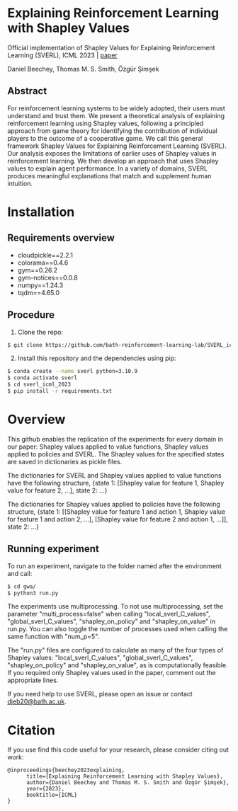 # Explaining Reinforcement Learning with Shapley Values

Official implementation of Shapley Values for Explaining Reinforcement Learning (SVERL), ICML 2023 | [paper](https://arxiv.org/abs/2306.05810)

Daniel Beechey, Thomas M. S. Smith, Özgür Şimşek

## Abstract

For reinforcement learning systems to be widely adopted, their users must understand and trust them. We present a theoretical analysis of explaining reinforcement learning using Shapley values, following a principled approach from game theory for identifying the contribution of individual players to the outcome of a cooperative game. We call this general framework Shapley Values for Explaining Reinforcement Learning (SVERL). Our analysis exposes the limitations of earlier uses of Shapley values in reinforcement learning. We then develop an approach that uses Shapley values to explain agent performance. In a variety of domains, SVERL produces meaningful explanations that match and supplement human intuition.

# Installation

## Requirements overview

- cloudpickle==2.2.1
- colorama==0.4.6
- gym==0.26.2
- gym-notices==0.0.8
- numpy==1.24.3
- tqdm==4.65.0

## Procedure

1. Clone the repo:
```bash
$ git clone https://github.com/bath-reinforcement-learning-lab/SVERL_icml_2023.git
```

2. Install this repository and the dependencies using pip:
```bash
$ conda create --name sverl python=3.10.9  
$ conda activate sverl  
$ cd sverl_icml_2023  
$ pip install -r requirements.txt
```      
# Overview

This github enables the replication of the experiments for every domain in our paper: Shapley values applied to value functions, Shapley values applied to policies and SVERL. The Shapley values for the specified states are saved in dictionaries as pickle files. 

The dictionaries for SVERL and Shapley values applied to value functions have the following structure, {state 1: \[Shapley value for feature 1, Shapley value for feature 2, ...\], state 2: ...}

The dictionaries for Shapley values applied to policies have the following structure, {state 1: \[\[Shapley value for feature 1 and action 1, Shapley value for feature 1 and action 2, ...\], \[Shapley value for feature 2 and action 1, ...\]\], state 2: ...}

## Running experiment

To run an experiment, navigate to the folder named after the environment and call:

```bash
$ cd gwa/
$ python3 run.py
```

The experiments use multiprocessing. To not use multiprocessing, set the parameter "multi_process=false" when calling "local_sverl_C_values", "global_sverl_C_values", "shapley_on_policy" and "shapley_on_value" in run.py. You can also toggle the number of processes used when calling the same function with "num_p=5".

The "run.py" files are configured to calculate as many of the four types of Shapley values: "local_sverl_C_values", "global_sverl_C_values", "shapley_on_policy" and "shapley_on_value", as is computationally feasible. If you required only Shapley values used in the paper, comment out the appropriate lines.

If you need help to use SVERL, please open an issue or contact djeb20@bath.ac.uk.

# Citation

If you use find this code useful for your research, please consider citing out work:

```
@inproceedings{beechey2023explaining,
      title={Explaining Reinforcement Learning with Shapley Values}, 
      author={Daniel Beechey and Thomas M. S. Smith and Özgür Şimşek},
      year={2023},
      booktitle={ICML}
}
```
